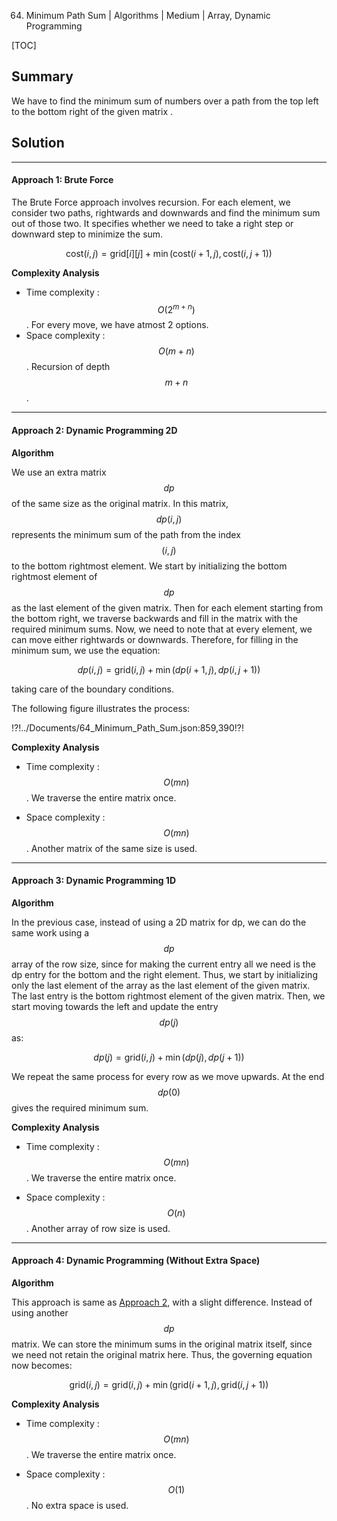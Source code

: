 64. Minimum Path Sum | Algorithms | Medium | Array, Dynamic Programming

[TOC]

## Summary

We have to find the minimum sum of numbers over a path from the top left to the bottom right of the given matrix .

## Solution

---
#### Approach 1: Brute Force

The Brute Force approach involves recursion. For each element, we consider two paths, rightwards and downwards and find the minimum sum out of those two. It specifies whether we need to take a right step or downward step to minimize the sum.

$$
\mathrm{cost}(i, j)=\mathrm{grid}[i][j] + \min \big(\mathrm{cost}(i+1, j), \mathrm{cost}(i, j+1) \big)
$$




**Complexity Analysis**

* Time complexity : $$O\big(2^{m+n}\big)$$. For every move, we have atmost 2 options.
* Space complexity : $$O(m+n)$$. Recursion of depth $$m+n$$.


---
#### Approach 2: Dynamic Programming 2D

**Algorithm**

We use an extra matrix $$dp$$ of the same size as the original matrix. In this matrix, $$dp(i, j)$$ represents the minimum sum of the path from the index $$(i, j)$$ to
the bottom rightmost element. We start by initializing the bottom rightmost element
of $$dp$$ as the last element of the given matrix. Then for each element starting from
the bottom right, we traverse backwards and fill in the matrix with the required
minimum sums. Now, we need to note that at every element, we can move either
rightwards or downwards. Therefore, for filling in the minimum sum, we use the
equation:

$$
dp(i, j)= \mathrm{grid}(i,j)+\min\big(dp(i+1,j),dp(i,j+1)\big)
$$

taking care of the boundary conditions.

The following figure illustrates the process:

!?!../Documents/64_Minimum_Path_Sum.json:859,390!?!



**Complexity Analysis**

* Time complexity : $$O(mn)$$. We traverse the entire matrix once.

* Space complexity : $$O(mn)$$. Another matrix of the same size is used.


---
#### Approach 3: Dynamic Programming 1D

**Algorithm**

In the previous case, instead of using a 2D matrix for dp, we can do the same
work using a $$dp$$ array of the row size, since for making the current entry all we need is the dp entry for the bottom and
 the right element. Thus,
we start by initializing only the last element of the array as the last element of the given matrix.
The last entry is the bottom rightmost element of the given matrix. Then, we start
moving towards the left and update the entry $$dp(j)$$ as:

$$
dp(j)=\mathrm{grid}(i,j)+\min\big(dp(j),dp(j+1)\big)
$$

We repeat the same process for every row as we move upwards. At the end $$dp(0)$$ gives the
 required minimum sum.


 

**Complexity Analysis**

* Time complexity : $$O(mn)$$. We traverse the entire matrix once.

* Space complexity : $$O(n)$$. Another array of row size is used.


---
#### Approach 4: Dynamic Programming (Without Extra Space)

**Algorithm**

This approach is same as [Approach 2](#approach-2-dynamic-programming-2d), with a slight difference. Instead of using
another $$dp$$ matrix. We can store the minimum sums in the original matrix itself,
since we need not retain the original matrix here. Thus, the governing equation
now becomes:

$$
\mathrm{grid}(i, j)=\mathrm{grid}(i,j)+\min \big(\mathrm{grid}(i+1,j), \mathrm{grid}(i,j+1)\big)
$$



**Complexity Analysis**

* Time complexity : $$O(mn)$$. We traverse the entire matrix once.

* Space complexity : $$O(1)$$. No extra space is used.
